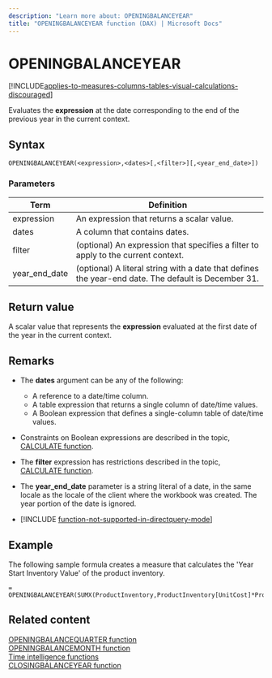 ```yaml
---
description: "Learn more about: OPENINGBALANCEYEAR"
title: "OPENINGBALANCEYEAR function (DAX) | Microsoft Docs"
---
```

# OPENINGBALANCEYEAR

[!INCLUDE[applies-to-measures-columns-tables-visual-calculations-discouraged](includes/applies-to-measures-columns-tables-visual-calculations-discouraged.md)]

Evaluates the **expression** at the date corresponding to the end of the previous year in the current context.  
  
## Syntax  
  
```dax
OPENINGBALANCEYEAR(<expression>,<dates>[,<filter>][,<year_end_date>])  
```
  
### Parameters  
  
|Term|Definition|  
|--------|--------------|  
|expression|An expression that returns a scalar value.|  
|dates|A column that contains dates.|  
|filter|(optional) An expression that specifies a filter to apply to the current context.|  
|year_end_date|(optional) A literal string with a date that defines the year-end date. The default is December 31.|  
  
## Return value

A scalar value that represents the **expression** evaluated at the first date of the year in the current context.  
  
## Remarks

- The **dates** argument can be any of the following:
  - A reference to a date/time column.  
  - A table expression that returns a single column of date/time values.  
  - A Boolean expression that defines a single-column table of date/time values.  
  
- Constraints on Boolean expressions are described in the topic, [CALCULATE function](calculate-function-dax.md).  
  
- The **filter** expression has restrictions described in the topic, [CALCULATE function](calculate-function-dax.md).  
  
- The **year_end_date** parameter is a string literal of a date, in the same locale as the locale of the client where the workbook was created. The year portion of the date is ignored.  
  
- [!INCLUDE [function-not-supported-in-directquery-mode](includes/function-not-supported-in-directquery-mode.md)]
  
## Example

The following sample formula creates a measure that calculates the 'Year Start Inventory Value' of the product inventory.  
  
```dax
= OPENINGBALANCEYEAR(SUMX(ProductInventory,ProductInventory[UnitCost]*ProductInventory[UnitsBalance]),DateTime[DateKey])  
```
  
## Related content

[OPENINGBALANCEQUARTER function](openingbalancequarter-function-dax.md)  
[OPENINGBALANCEMONTH function](openingbalancemonth-function-dax.md)  
[Time intelligence functions](time-intelligence-functions-dax.md)  
[CLOSINGBALANCEYEAR function](closingbalanceyear-function-dax.md)  
